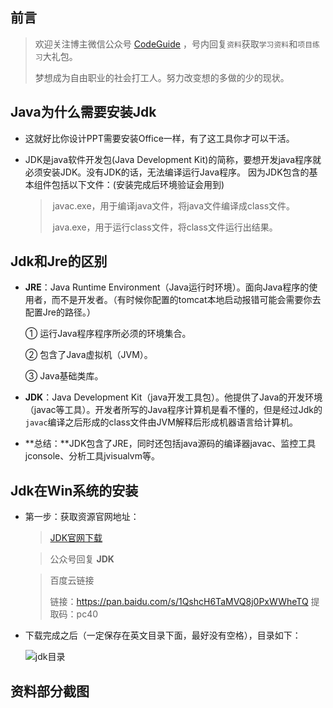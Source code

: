 

## 前言

>欢迎关注博主微信公众号 [CodeGuide]() ，号内回复`资料`获取`学习资料`和`项目练习`大礼包。
>
>梦想成为自由职业的社会打工人。努力改变想的多做的少的现状。

## Java为什么需要安装Jdk

- 这就好比你设计PPT需要安装Office一样，有了这工具你才可以干活。

- JDK是java软件开发包(Java Development Kit)的简称，要想开发java程序就必须安装JDK。没有JDK的话，无法编译运行Java程序。
  		因为JDK包含的基本组件包括以下文件：(安装完成后环境验证会用到)

  >​	javac.exe，用于编译java文件，将java文件编译成class文件。
  >
  >​	java.exe，用于运行class文件，将class文件运行出结果。

## Jdk和Jre的区别

- **JRE**：Java Runtime Environment（Java运行时环境）。面向Java程序的使用者，而不是开发者。（有时候你配置的tomcat本地启动报错可能会需要你去配置Jre的路径。）

  ① 运行Java程序程序所必须的环境集合。

  ② 包含了Java虚拟机（JVM）。	

  ③ Java基础类库。

- **JDK**：Java Development Kit（java开发工具包）。他提供了Java的开发环境（javac等工具）。开发者所写的Java程序计算机是看不懂的，但是经过Jdk的`javac`编译之后形成的class文件由JVM解释后形成机器语言给计算机。

- **总结：**JDK包含了JRE，同时还包括java源码的编译器javac、监控工具jconsole、分析工具jvisualvm等。

  

## Jdk在Win系统的安装

- 第一步：获取资源官网地址：

  > [JDK官网下载](https://www.oracle.com/java/technologies/javase-downloads.html)

  > 公众号回复     **JDK**

  >百度云链接
  >
  >链接：https://pan.baidu.com/s/1QshcH6TaMVQ8j0PxWWheTQ 
  >提取码：pc40 

- 下载完成之后（一定保存在英文目录下面，最好没有空格），目录如下：

  ![jdk目录](http://qlvju1a7q.hn-bkt.clouddn.com/jdk/20201225_jdk01.png)
  
  

## 资料部分截图

